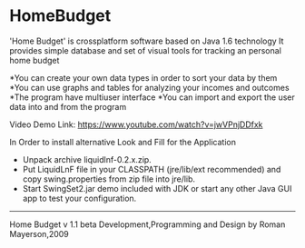 # HomeBudget



'Home Budget' 
is crossplatform software based on Java 1.6 technology
It provides simple database and set of  visual tools for tracking an personal home budget

*You can create your own data types in order to  sort your data by them
*You can use graphs and tables for analyzing your incomes and outcomes
*The program have multiuser interface
*You can import and export the user data into and from the program

Video Demo Link: https://www.youtube.com/watch?v=jwVPnjDDfxk

In Order to install alternative Look and Fill for the Application

- Unpack archive liquidlnf-0.2.x.zip.
- Put LiquidLnF file in your CLASSPATH (jre/lib/ext recommended) and copy 
  swing.properties from zip file into jre/lib. 
- Start SwingSet2.jar demo included with JDK or start any other Java GUI app 
  to test your configuration.

--------------------------------------------------------------------------------------------------------------------------
Home Budget v 1.1 beta
Development,Programming and Design
by Roman Mayerson,2009
